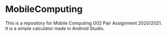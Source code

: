 # MobileComputing

This is a repository for Mobile Computing G02 Pair Assignment 2020/2021. It is a simple calculator made in Android Studio.
